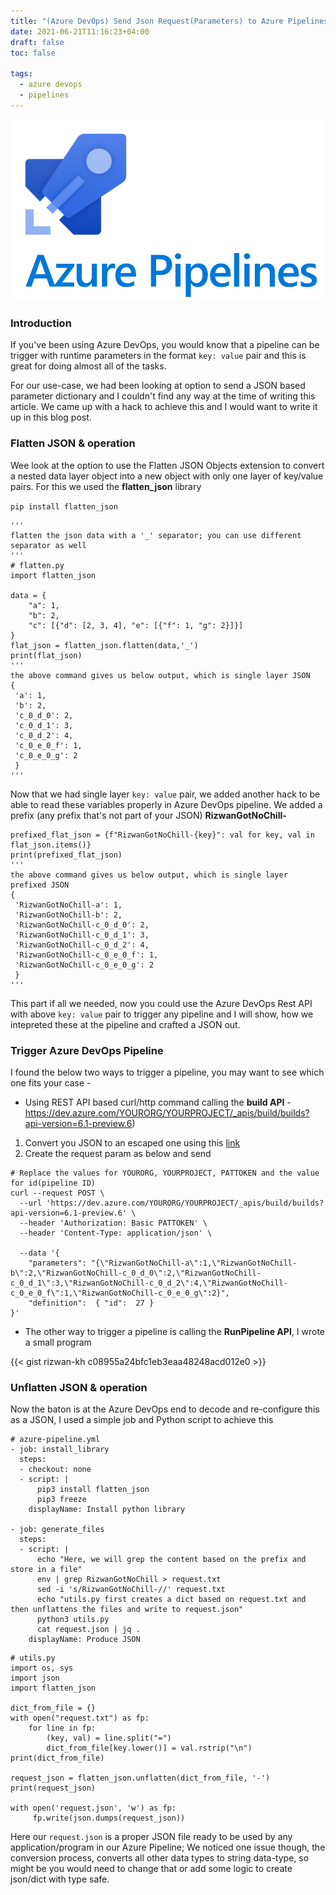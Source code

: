 ```yaml
---
title: "(Azure DevOps) Send Json Request(Parameters) to Azure Pipelines"
date: 2021-06-21T11:16:23+04:00
draft: false
toc: false

tags:
  - azure devops
  - pipelines
---
```

![azure](/azure-pipelines.png)
### Introduction
If you've been using Azure DevOps, you would know that a pipeline can be trigger with runtime parameters in the format `key: value` pair and this is great for doing almost all of the tasks. 

For our use-case, we had been looking at option to send a JSON based parameter dictionary and I couldn't find any way at the time of writing this article. We came up with a hack to achieve this and I would want to write it up in this blog post.

### Flatten JSON & operation
Wee look at the option to use the Flatten JSON Objects extension to convert a nested data layer object into a new object with only one layer of key/value pairs. For this we used the **flatten_json** library

`pip install flatten_json`


```
'''
flatten the json data with a '_' separator; you can use different separator as well
'''
# flatten.py
import flatten_json

data = {
    "a": 1,
    "b": 2,
    "c": [{"d": [2, 3, 4], "e": [{"f": 1, "g": 2}]}]
}
flat_json = flatten_json.flatten(data,'_')
print(flat_json)
'''
the above command gives us below output, which is single layer JSON
{
 'a': 1,
 'b': 2,
 'c_0_d_0': 2,
 'c_0_d_1': 3,
 'c_0_d_2': 4,
 'c_0_e_0_f': 1,
 'c_0_e_0_g': 2
 }
'''
```

Now that we had single layer `key: value` pair, we added another hack to be able to read these variables properly in Azure DevOps pipeline. We added a prefix (any prefix that's not part of your JSON) **RizwanGotNoChill-**

```
prefixed_flat_json = {f"RizwanGotNoChill-{key}": val for key, val in flat_json.items()}
print(prefixed_flat_json)
'''
the above command gives us below output, which is single layer prefixed JSON
{
 'RizwanGotNoChill-a': 1,
 'RizwanGotNoChill-b': 2,
 'RizwanGotNoChill-c_0_d_0': 2,
 'RizwanGotNoChill-c_0_d_1': 3,
 'RizwanGotNoChill-c_0_d_2': 4,
 'RizwanGotNoChill-c_0_e_0_f': 1,
 'RizwanGotNoChill-c_0_e_0_g': 2
 }
'''
```

This part if all we needed, now you could use the Azure DevOps Rest API with above `key: value` pair to trigger any pipeline and I will show, how we intepreted these at the pipeline and crafted a JSON out.

### Trigger Azure DevOps Pipeline

I found the below two ways to trigger a pipeline, you may want to see which one fits your case - 

- Using REST API based curl/http command calling the **build API** - https://dev.azure.com/YOURORG/YOURPROJECT/_apis/build/builds?api-version=6.1-preview.6)
1. Convert you JSON to an escaped one using this [link](https://jsonformatter.org/json-escape)
2. Create the request param as below and send 
```
# Replace the values for YOURORG, YOURPROJECT, PATTOKEN and the value for id(pipeline ID)
curl --request POST \
  --url 'https://dev.azure.com/YOURORG/YOURPROJECT/_apis/build/builds?api-version=6.1-preview.6' \
  --header 'Authorization: Basic PATTOKEN' \
  --header 'Content-Type: application/json' \

  --data '{
    "parameters": "{\"RizwanGotNoChill-a\":1,\"RizwanGotNoChill-b\":2,\"RizwanGotNoChill-c_0_d_0\":2,\"RizwanGotNoChill-c_0_d_1\":3,\"RizwanGotNoChill-c_0_d_2\":4,\"RizwanGotNoChill-c_0_e_0_f\":1,\"RizwanGotNoChill-c_0_e_0_g\":2}",
    "definition":  { "id":  27 }
}'
```

- The other way to trigger a pipeline is calling the **RunPipeline API**, I wrote a small program 

{{< gist rizwan-kh c08955a24bfc1eb3eaa48248acd012e0 >}}

### Unflatten JSON & operation

Now the baton is at the Azure DevOps end to decode and re-configure this as a JSON, I used a simple job and Python script to achieve this

```
# azure-pipeline.yml
- job: install_library
  steps:
  - checkout: none
  - script: |
      pip3 install flatten_json
      pip3 freeze
    displayName: Install python library

- job: generate_files
  steps:
  - script: |
      echo "Here, we will grep the content based on the prefix and store in a file"
      env | grep RizwanGotNoChill > request.txt
      sed -i 's/RizwanGotNoChill-//' request.txt
      echo "utils.py first creates a dict based on request.txt and then unflattens the files and write to request.json"
      python3 utils.py
      cat request.json | jq .
    displayName: Produce JSON
```

```
# utils.py
import os, sys
import json
import flatten_json

dict_from_file = {}
with open("request.txt") as fp:
    for line in fp:
        (key, val) = line.split("=")
        dict_from_file[key.lower()] = val.rstrip("\n")
print(dict_from_file)

request_json = flatten_json.unflatten(dict_from_file, '-')
print(request_json)

with open('request.json', 'w') as fp:
     fp.write(json.dumps(request_json))

```

Here our `request.json` is a proper JSON file ready to be used by any application/program in our Azure Pipeline; 
We noticed one issue though, the conversion process, converts all other data types to string data-type, so might be you would need to change that or add some logic to create json/dict with type safe.